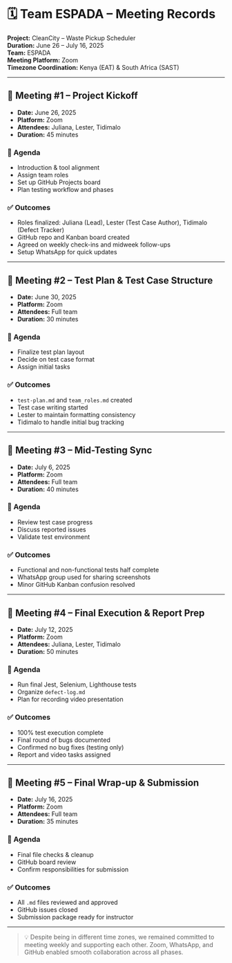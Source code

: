 # 🗓️ Team ESPADA – Meeting Records

**Project:** CleanCity – Waste Pickup Scheduler  
**Duration:** June 26 – July 16, 2025  
**Team:** ESPADA  
**Meeting Platform:** Zoom  
**Timezone Coordination:** Kenya (EAT) & South Africa (SAST)

---

## 📍 Meeting #1 – Project Kickoff

- **Date:** June 26, 2025  
- **Platform:** Zoom  
- **Attendees:** Juliana, Lester, Tidimalo  
- **Duration:** 45 minutes  

### 📝 Agenda
- Introduction & tool alignment  
- Assign team roles  
- Set up GitHub Projects board  
- Plan testing workflow and phases  

### ✅ Outcomes
- Roles finalized: Juliana (Lead), Lester (Test Case Author), Tidimalo (Defect Tracker)  
- GitHub repo and Kanban board created  
- Agreed on weekly check-ins and midweek follow-ups  
- Setup WhatsApp for quick updates  

---

## 📍 Meeting #2 – Test Plan & Test Case Structure

- **Date:** June 30, 2025  
- **Platform:** Zoom  
- **Attendees:** Full team  
- **Duration:** 30 minutes  

### 📝 Agenda
- Finalize test plan layout  
- Decide on test case format  
- Assign initial tasks  

### ✅ Outcomes
- `test-plan.md` and `team_roles.md` created  
- Test case writing started  
- Lester to maintain formatting consistency  
- Tidimalo to handle initial bug tracking  

---

## 📍 Meeting #3 – Mid-Testing Sync

- **Date:** July 6, 2025  
- **Platform:** Zoom  
- **Attendees:** Full team  
- **Duration:** 40 minutes  

### 📝 Agenda
- Review test case progress  
- Discuss reported issues  
- Validate test environment  

### ✅ Outcomes
- Functional and non-functional tests half complete  
- WhatsApp group used for sharing screenshots  
- Minor GitHub Kanban confusion resolved  

---

## 📍 Meeting #4 – Final Execution & Report Prep

- **Date:** July 12, 2025  
- **Platform:** Zoom  
- **Attendees:** Juliana, Lester, Tidimalo  
- **Duration:** 50 minutes  

### 📝 Agenda
- Run final Jest, Selenium, Lighthouse tests  
- Organize `defect-log.md`  
- Plan for recording video presentation  

### ✅ Outcomes
- 100% test execution complete  
- Final round of bugs documented  
- Confirmed no bug fixes (testing only)  
- Report and video tasks assigned  

---

## 📍 Meeting #5 – Final Wrap-up & Submission

- **Date:** July 16, 2025  
- **Platform:** Zoom  
- **Attendees:** Full team  
- **Duration:** 35 minutes  

### 📝 Agenda
- Final file checks & cleanup  
- GitHub board review  
- Confirm responsibilities for submission  

### ✅ Outcomes
- All `.md` files reviewed and approved  
- GitHub issues closed  
- Submission package ready for instructor  

---

> 💡 Despite being in different time zones, we remained committed to meeting weekly and supporting each other. Zoom, WhatsApp, and GitHub enabled smooth collaboration across all phases.
